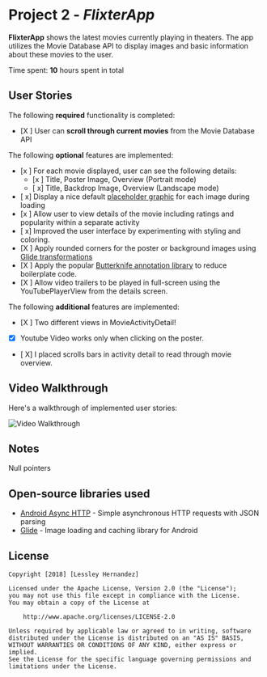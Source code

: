 # Project 2 - *FlixterApp*

**FlixterApp** shows the latest movies currently playing in theaters. The app utilizes the Movie Database API to display images and basic information about these movies to the user.

Time spent: **10** hours spent in total

## User Stories

The following **required** functionality is completed:

* [X ] User can **scroll through current movies** from the Movie Database API

The following **optional** features are implemented:

* [x ] For each movie displayed, user can see the following details:
  * [x ] Title, Poster Image, Overview (Portrait mode)
  * [ x] Title, Backdrop Image, Overview (Landscape mode)
* [ x] Display a nice default [placeholder graphic](https://guides.codepath.com/android/Displaying-Images-with-the-Glide-Library#advanced-usage) for each image during loading
* [x ] Allow user to view details of the movie including ratings and popularity within a separate activity
* [ x] Improved the user interface by experimenting with styling and coloring.
* [X ] Apply rounded corners for the poster or background images using [Glide transformations](https://guides.codepath.com/android/Displaying-Images-with-the-Glide-Library#transformations)
* [X ] Apply the popular [Butterknife annotation library](http://guides.codepath.com/android/Reducing-View-Boilerplate-with-Butterknife) to reduce boilerplate code.
* [X ] Allow video trailers to be played in full-screen using the YouTubePlayerView from the details screen.

The following **additional** features are implemented:

* [X ] Two different views in MovieActivityDetail!
* [X] Youtube Video works only when clicking on the poster.
* [ X] I placed scrolls bars in activity detail to read through movie overview. 


## Video Walkthrough

Here's a walkthrough of implemented user stories:

<img src='https://media.giphy.com/media/w9xqyIdyX6r64FbwiT/giphy.gif' title='Video Walkthrough' width='' alt='Video Walkthrough' />

## Notes

Null pointers

## Open-source libraries used

- [Android Async HTTP](https://github.com/loopj/android-async-http) - Simple asynchronous HTTP requests with JSON parsing
- [Glide](https://github.com/bumptech/glide) - Image loading and caching library for Android

## License

    Copyright [2018] [Lessley Hernandez]

    Licensed under the Apache License, Version 2.0 (the "License");
    you may not use this file except in compliance with the License.
    You may obtain a copy of the License at

        http://www.apache.org/licenses/LICENSE-2.0

    Unless required by applicable law or agreed to in writing, software
    distributed under the License is distributed on an "AS IS" BASIS,
    WITHOUT WARRANTIES OR CONDITIONS OF ANY KIND, either express or implied.
    See the License for the specific language governing permissions and
    limitations under the License.
